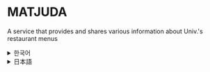 # MATJUDA
A service that provides and shares various information about Univ.'s restaurant menus

<details>
  <summary>한국어</summary>

  ## 학교 내 식당 메뉴 정보 제공 서비스
  
### 프로젝트 기간
2024.03.11 ~ 현재

### 개발 인원
2명(팀 프로젝트)

### 개발 환경
<ul>
  <li>Python</li>
  <li>Flask</li>
  <li>MySQL</li>
  <li>AWS EC2</li>
  <li>AWS RDS</li>
  <li>C++ (Arduino)</li>
  <li>HTML5, CSS3, javaScript</li>
  <li>React</li>
  <li>Figma</li>
  <li>Git, Github</li>
</ul>

### ERD
<a href="https://www.erdcloud.com/d/vtSNbp6MYKXPSsuxQ">ERD 보기</a>

### API 명세서
<a href="https://heliotrope-mandible-d59.notion.site/API-8fb8ae7ec3a14f14a24273cbc6744ad1">API 명세서 보기</a>

</details>
<details>
  <summary>日本語</summary>

  ## Demonstration video
https://github.com/MATJUDA/MATJUDA/assets/133950720/b8ac49ad-7d9a-4e68-a64c-43d584e9c3d6

# プロジェクト:MATJUDA(校内食堂メニュー情報提供サービス)

## 理解と企画の段階

### プロジェクト目的
このプロジェクトの目的は、学生たちに学校内の食堂のメニューの欠品状態をリアルタイムで提供することです。 現在は食堂に直接到着しないとメニューの欠品状態が分からず不便です。 これを解消し、さらに食堂のメニューに対する意見を学生同士で分かち合えるコミュニティを準備中です。

### プロジェクト期間
2024.03.11 ~ 現在

### 開発人員
2人(チームプロジェクト)

### 開発環境
<ul>
  <li>Python</li>
  <li>Flask</li>
  <li>MySQL</li>
  <li>AWS EC2</li>
  <li>AWS RDS</li>
  <li>C++ (Arduino)</li>
  <li>HTML5, CSS3, javaScript</li>
  <li>React</li>
  <li>Figma</li>
  <li>Git, Github</li>
</ul>

### ERD
<a href="https://www.erdcloud.com/d/vtSNbp6MYKXPSsuxQ">ERD</a>

### API 명세서
<a href="https://heliotrope-mandible-d59.notion.site/API-8fb8ae7ec3a14f14a24273cbc6744ad1">API 明細書</a>

## 調査と分析の段階

### 関連データの収集と分析
学生食堂に食堂職員が管理できる簡単なアドゥイノ装置を設置し、メニュー欠品時にボタンクリックなどの簡単な操作でデータの提供を受けて処理します。

### 問題の原因把握及び解決方法の考案
実際に校内生活をしながら感じた不便さをもとに問題の原因を把握しました。 これを解決するために、リアルタイムでメニューの欠品情報を提供するシステムを構想するようになりました。

### 市場調査と競争分析
校内には当該サービスを提供するシステムがないため、プロジェクトの実行できる可能性が高いと判断しました。 単純なロジックで具現が可能で、実現できる可能性が高いと考えました。

## デザイン及び開発段階

### 解決策のデザイン及び実装方法の決定
学校で学んだスキルスタックを活用してシステムを設計しました。 主に使用した技術はアドゥイノ、HTML、CSS、JavaScript(React)、Java、Springです。

### ツールとシステムの開発と構築
GitHubを通じてチーム員たちと協業してプロジェクトを進めました。

## テストおよび検証段階

### システムテストおよび問題解決(予定)
ステップごとに、コンポーネントごとに完成のたびにテストを行う予定です。 テスト中に発見された問題はすぐに解決し、システムの完成度を高める計画です。

### ユーザーフィードバックの収集と改善(予定)
ウェブサイトの下部にフィードバックを受け入れる電子メールを記載し、ユーザーの意見を収集する予定です。 収集されたフィードバックは積極的に反映し、システムを継続的に改善していきます。

## 配布および実行段階

### 完成した製品の配布と実行(予定)
アドゥイノ装置は直接食堂に設置する予定であり、学生食堂の前にサービス利用が可能なウェブサイトQRコードを付着する計画です。

## メンテナンスと継続的な改善

### プロセス準備
LTEルーターを利用して安定したネットワーク環境を構成し、今後のアップデートも既存の操作ロジックから外れないため容易です。 継続的なモニタリングとメンテナンスを通じてサービスを改善していきます。

</details>


